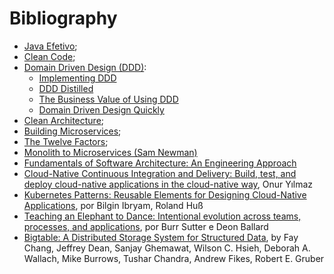 # Bibliography



- [Java Efetivo](https://www.amazon.com/Effective-Java-2nd-Joshua-Bloch/dp/0321356683/ref=pd_lpo_14_t_0/137-8030169-2504860?_encoding=UTF8&pd_rd_i=0321356683&pd_rd_r=b3c8dab8-c0c9-4a4d-a018-a3ca61d90b58&pd_rd_w=NUGFI&pd_rd_wg=kRfae&pf_rd_p=7b36d496-f366-4631-94d3-61b87b52511b&pf_rd_r=CJ8160X0PF9Z2VMM0FQC&psc=1&refRID=CJ8160X0PF9Z2VMM0FQC);   
- [Clean Code](https://www.amazon.com/Clean-Code-Handbook-Software-Craftsmanship/dp/0132350882/ref=sr_1_1?dchild=1&keywords=clean+code&qid=1600030324&s=books&sr=1-1);
- [Domain Driven Design (DDD)](https://www.amazon.com/Domain-Driven-Design-Tackling-Complexity-Software/dp/0321125215/ref=sr_1_1?dchild=1&keywords=DDD&qid=1600030336&s=books&sr=1-1): 
  - [Implementing DDD](https://www.amazon.co.uk/Implementing-Domain-Driven-Design-Vaughn-Vernon/dp/0321834577) 
  - [DDD Distilled](https://www.amazon.co.uk/Domain-Driven-Design-Distilled-Vaughn-Vernon/dp/0134434420/ref=pd_lpo_14_t_1/262-0200870-8496500?_encoding=UTF8&pd_rd_i=0134434420&pd_rd_r=c7957a5b-3f2f-4008-8c93-8a9b5792c448&pd_rd_w=JKKyX&pd_rd_wg=dFALp&pf_rd_p=7b8e3b03-1439-4489-abd4-4a138cf4eca6&pf_rd_r=W41G9RPNEBHEF8Y5DXG8&psc=1&refRID=W41G9RPNEBHEF8Y5DXG8)
  - [The Business Value of Using DDD](https://www.informit.com/articles/article.aspx?p=1944876&seqNum=4)
  - [Domain Driven Design Quickly](https://www.infoq.com/minibooks/domain-driven-design-quickly/)
- [Clean Architecture](https://www.amazon.com/Clean-Architecture-Craftsmans-Software-Structure/dp/0134494164/ref=sr_1_1?crid=V32SL0V5C426&dchild=1&keywords=clean+architecture&qid=1600030309&s=books&sprefix=clean+a%2Cstripbooks-intl-ship%2C270&sr=1-1);
- [Building Microservices](https://www.amazon.com/Building-Microservices-Designing-Fine-Grained-Systems/dp/1491950358/ref=sr_1_1?dchild=1&keywords=Building+Microservices&qid=1600030352&s=books&sr=1-1);
- [The Twelve Factors](https://12factor.net/);
- [Monolith to Microservices (Sam Newman)](https://www.amazon.com/Monolith-Microservices-Evolutionary-Patterns-Transform/dp/1492047848/ref=sr_1_1?dchild=1&keywords=Monolith+to+Microservices&qid=1600030381&s=books&sr=1-1)
- [Fundamentals of Software Architecture: An Engineering Approach](https://www.amazon.com/Fundamentals-Software-Architecture-Comprehensive-Characteristics/dp/1492043451/ref=sr_1_1?crid=15A3MVYFJWK4G&dchild=1&keywords=arquitectura+de+software&qid=1600030589&s=books&sprefix=arquitectura%2Cstripbooks-intl-ship%2C272&sr=1-1)
- [Cloud-Native Continuous Integration and Delivery: Build, test, and deploy cloud-native applications in the cloud-native way](https://www.amazon.com.br/gp/product/B07HHDVSJK?ref_=kcp_mac_dp), Onur Yılmaz
- [Kubernetes Patterns: Reusable Elements for Designing Cloud-Native Applications](https://www.amazon.com.br/Kubernetes-Patterns-Designing-Cloud-Native-Applications-ebook/dp/B07QH3JCC6/ref=sr_1_1?__mk_pt_BR=%C3%85M%C3%85%C5%BD%C3%95%C3%91&dchild=1&keywords=kubernetes+patterns&qid=1591755073&s=digital-text&sr=1-1), por Bilgin Ibryam, Roland Huß
- [Teaching an Elephant to Dance: Intentional evolution across teams, processes, and applications](https://www.redhat.com/cms/managed-files/mi-middleware-teaching-elephant-to-dance-ebook-f8980kc-201709-en.pdf), por Burr Sutter e Deon Ballard
- [Bigtable: A Distributed Storage System for Structured Data](https://static.googleusercontent.com/media/research.google.com/en//archive/bigtable-osdi06.pdf), by Fay Chang, Jeffrey Dean, Sanjay Ghemawat, Wilson C. Hsieh, Deborah A. Wallach, Mike Burrows, Tushar Chandra, Andrew Fikes, Robert E. Gruber
